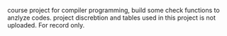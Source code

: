 course project for compiler programming, build some check functions to anzlyze codes.
project discrebtion and tables used in this project is not uploaded.
For record only.
